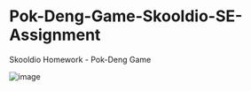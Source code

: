 # Pok-Deng-Game-Skooldio-SE-Assignment
Skooldio Homework - Pok-Deng Game

![image](https://github.com/kengkeng852/Pok-Deng-Game-Skooldio-SE-Assignment/assets/88934262/33bef32a-91db-40df-9262-cbe8af010a63)

